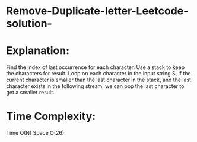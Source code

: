 # Remove-Duplicate-letter-Leetcode-solution-
# Explanation:  
Find the index of last occurrence for each character.
Use a stack to keep the characters for result.
Loop on each character in the input string S,
if the current character is smaller than the last character in the stack,
and the last character exists in the following stream,
we can pop the last character to get a smaller result.


# Time Complexity:  
Time O(N)
Space O(26)
